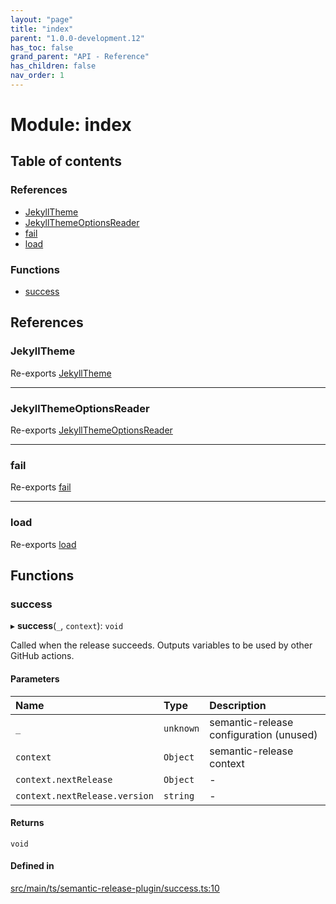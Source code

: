 ```yaml
---
layout: "page"
title: "index"
parent: "1.0.0-development.12"
has_toc: false
grand_parent: "API - Reference"
has_children: false
nav_order: 1
---
```


# Module: index

## Table of contents

### References

- [JekyllTheme](../wiki/index#jekylltheme)
- [JekyllThemeOptionsReader](../wiki/index#jekyllthemeoptionsreader)
- [fail](../wiki/index#fail)
- [load](../wiki/index#load)

### Functions

- [success](../wiki/index#success)

## References

### JekyllTheme

Re-exports [JekyllTheme](../wiki/typedoc-jekyll-theme.jekyll-theme.JekyllTheme)

___

### JekyllThemeOptionsReader

Re-exports [JekyllThemeOptionsReader](../wiki/typedoc-jekyll-theme.jekyll-theme-options-reader.JekyllThemeOptionsReader)

___

### fail

Re-exports [fail](../wiki/semantic-release-plugin.fail#fail)

___

### load

Re-exports [load](../wiki/typedoc-jekyll-theme.load#load)

## Functions

### success

▸ **success**(`_`, `context`): `void`

Called when the release succeeds.
Outputs variables to be used by other GitHub actions.

#### Parameters

| Name | Type | Description |
| :------ | :------ | :------ |
| `_` | `unknown` | semantic-release configuration (unused) |
| `context` | `Object` | semantic-release context |
| `context.nextRelease` | `Object` | - |
| `context.nextRelease.version` | `string` | - |

#### Returns

`void`

#### Defined in

[src/main/ts/semantic-release-plugin/success.ts:10](https://github.com/ikari-engine/plugouts/blob/b1ee6f9/src/main/ts/semantic-release-plugin/success.ts#L10)
